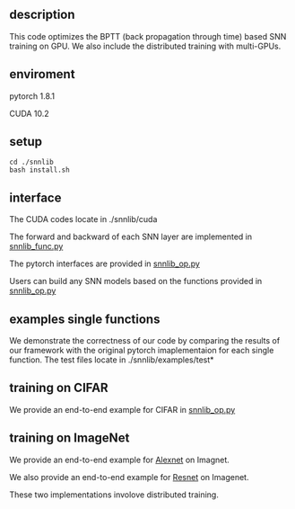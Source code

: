 
## description

This code optimizes the BPTT (back propagation through time) based SNN training on GPU. We also include the distributed training with multi-GPUs. 

## enviroment
pytorch 1.8.1

CUDA 10.2


## setup
```
cd ./snnlib
bash install.sh
```

## interface
The CUDA codes locate in ./snnlib/cuda

The forward and backward of each SNN layer are implemented in [snnlib_func.py](https://github.com/liangling76/snn_gpu_training_bptt/blob/main/snnlib/example/snnlib_func.py)

The pytorch interfaces are provided in [snnlib_op.py](https://github.com/liangling76/snn_gpu_training_bptt/blob/main/snnlib/example/snnlib_op.py)

Users can build any SNN models based on the functions provided in [snnlib_op.py](https://github.com/liangling76/snn_gpu_training_bptt/blob/main/snnlib/example/snnlib_op.py)

## examples single functions
We demonstrate the correctness of our code by comparing the results of our framework with the original pytorch imaplementaion for each single function. The test files locate in ./snnlib/examples/test*


## training on CIFAR
We provide an end-to-end example for CIFAR in [snnlib_op.py](https://github.com/liangling76/snn_gpu_training_bptt/blob/main/snnlib/example/snnlib_op.py)

## training on ImageNet
We provide an end-to-end example for [Alexnet](https://github.com/liangling76/snn_gpu_training_bptt/blob/main/snnlib/example/train_test_imagenet_alexnet_dist.py) on Imagnet.

We also provide an end-to-end example for [Resnet](https://github.com/liangling76/snn_gpu_training_bptt/blob/main/snnlib/example/train_test_imagenet_resnet_dist.py) on Imagenet.

These two implementations involove distributed training.
